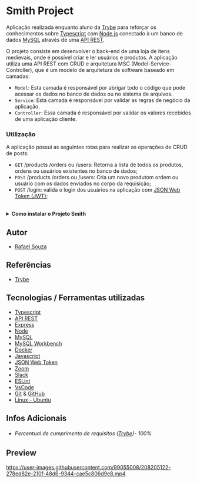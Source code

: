 # Smith Project

Aplicação realizada enquanto aluno da [Trybe](https://www.betrybe.com/) para reforçar os conhecimentos sobre [Typescript](https://www.typescriptlang.org/) com [Node.js](https://nodejs.org/en/)
conectado à um banco de dados [MySQL](https://www.mysql.com/) através de uma [API REST](https://blog.betrybe.com/desenvolvimento-web/api-rest-tudo-sobre/).

O projeto consiste em desenvolver o back-end de uma loja de itens medievais, onde é possível criar e ler usuários e produtos. A aplicação utiliza uma API REST com CRUD e arquitetura MSC (Model-Service-Controller), que é um modelo de arquitetura de software baseado em camadas:

- `Model`: Esta camada é responsável por abrigar todo o código que pode acessar os dados no banco de dados ou no sistema de arquivos.
- `Service`: Esta camada é responsável por validar as regras de negócio da aplicação.
- `Controller`: Essa camada é responsável por validar os valores recebidos de uma aplicação cliente.

### Utilização

A aplicação possui as seguintes rotas para realizar as operações de CRUD de posts:

- `GET` /products /orders ou /users: Retorna a lista de todos os produtos, ordens ou usuários existentes no banco de dados;
- `POST` /products /orders ou /users: Cria um novo produtom ordem ou usuário com os dados enviados no corpo da requisição;
- `POST` /login: valida o login dos usuários na aplicação com [JSON Web Token (JWT)](https://jwt.io/);

<br>

<details>
  <summary><strong>Como instalar o Projeto Smith</strong></summary><br />

## Instalação
 
<hr>
 
### Rodando a aplicação via [Docker](https://www.docker.com/)

> - :warning: Antes de começar, seu docker-compose precisa estar na versão 1.29 ou superior. [Veja aqui](https://www.digitalocean.com/community/tutorials/how-to-install-and-use-docker-compose-on-ubuntu-20-04-pt) ou [na documentação](https://docs.docker.com/compose/install/) como instalá-lo. No primeiro artigo, você pode substituir onde está com `1.26.0` por `1.29.2`.

> - :warning: Caso opte por utilizar o Docker, **TODOS** os comandos disponíveis no `package.json` (npm start, npm test, npm run dev, ...) devem ser executados **DENTRO** do container, ou seja, no terminal que aparece após a execução do comando `docker exec` citado acima

> - :warning: Se você se deparar com o erro abaixo, quer dizer que sua aplicação já esta utilizando a `porta 3000`, seja com outro processo do Node.js (que você pode parar com o comando `killall node`) ou algum container! Neste caso você pode parar o container com o comando `docker stop <nome-do-container>`

<br>

- Clone o repositório `git@github.com:Rafael-Souza-97/smith-project.git`:

```bash
git clone git@github.com:Rafael-Souza-97/smith-project.git
```

<br>

- Entre na pasta do repositório que você acabou de clonar:

```bash
cd smith-project
```

<br>

- Rode o serviço `node` com o comando `docker-compose up -d`:

 > - Esse serviço irá inicializar um container chamado `trybesmith_db` e outro chamado `trybesmith_db`.
 > - A partir daqui você pode rodar o container via CLI ou abri-lo no VS Code.
 
```bash
docker-compose up -d --build
```

<br>

- Use o comando `docker exec -it trybesmith bash`:

 > - Ele te dará acesso ao terminal interativo do container criado pelo compose, que está rodando em segundo plano.
 > - As credencias de acesso ao banco de dados estão definidas no arquivo `docker-compose.yml`, e são acessíveis no container através das variáveis de ambiente `MYSQL_USER` e `MYSQL_PASSWORD`.

```bash
docker exec -it trybesmith_db bash
```

<br>

- Instale as depëndencias, caso necessário, com `npm install` (dentro do bash do container):

```bash
npm install
```

 > Execute a aplicação com `npm run dev`:
 
 ```bash
npm run dev
```

<br>
<hr>
 
### Rodando a aplicação SEM [Docker](https://www.docker.com/)

 > :warning: Para rodar a aplicação desta forma, obrigatoriamente você deve ter o [Node](https://nodejs.org/en/) instalado em seu computador.
 
<br>

- Clone o repositório `git@github.com:Rafael-Souza-97/smith-project.git`:

```bash
git clone git@github.com:Rafael-Souza-97/smith-project.git
```

<br>

- Entre na pasta do repositório que você acabou de clonar:

```bash
cd smith-project
```

- Instale as depëndencias com `npm install`:

```bash
npm install
```

 > Execute a aplicação com `npm run dev`:
 
 ```bash
npm run dev
```

<hr>

<br>

</details>
  
## Autor

- [Rafael Souza](https://github.com/Rafael-Souza-97)

## Referências

 - [Trybe](https://www.betrybe.com/)

## Tecnologias / Ferramentas utilizadas

- [Typescript](https://www.typescriptlang.org/)
- [API REST](https://blog.betrybe.com/desenvolvimento-web/api-rest-tudo-sobre/)
- [Express](https://expressjs.com/)
- [Node](https://nodejs.org/en/)
- [MySQL](https://www.mysql.com/)
- [MySQL Workbench](https://www.mysql.com/products/workbench/)
- [Docker](https://www.docker.com/)
- [Javascript](https://developer.mozilla.org/pt-BR/docs/Web/JavaScript)
- [JSON Web Token](https://jwt.io/)
- [Zoom](https://zoom.us/)
- [Slack](https://slack.com/intl/pt-br/)
- [ESLint](https://eslint.org/)
- [VsCode](https://code.visualstudio.com/)
- [Git](https://git-scm.com/) & [GitHub](https://github.com/)
- [Linux - Ubuntu](https://ubuntu.com/)

## Infos Adicionais

- ###### Percentual de cumprimento de requisitos ([Trybe](https://www.betrybe.com/))- 100%

## Preview

https://user-images.githubusercontent.com/99055008/208205122-278ed82e-210f-48d6-9344-cae5c806d9e8.mp4

